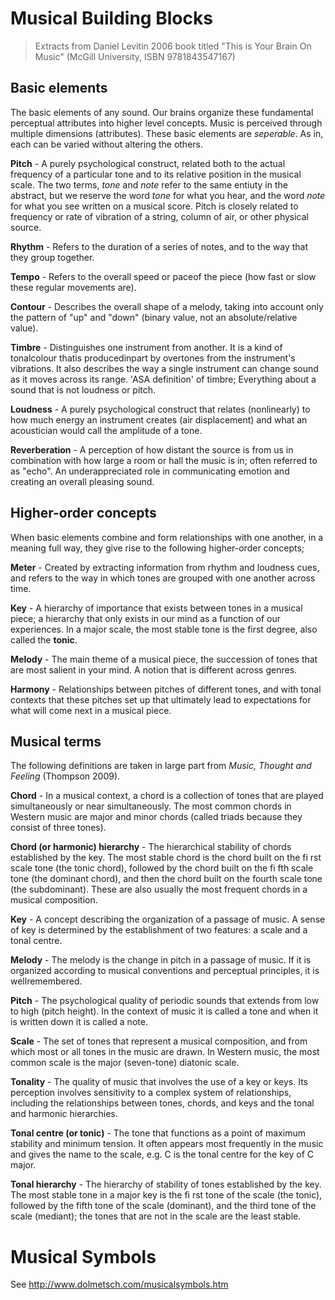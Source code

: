 # Musical Building Blocks

> Extracts from Daniel Levitin 2006 book titled "This is Your Brain On Music"  (McGill University, ISBN 9781843547167)

## Basic elements

The basic elements of any sound. Our brains organize these fundamental perceptual attributes into higher level concepts. Music is perceived through multiple dimensions (attributes). These basic elements are _seperable_. As in, each can be varied without altering the others. 

**Pitch** - A purely psychological construct, related both to the actual frequency of a particular tone and to its relative position in the musical scale. The two terms, _tone_ and _note_ refer to the same entiuty in the abstract, but we reserve the word _tone_ for what you hear, and the word _note_ for what you see written on a musical score. Pitch is closely related to frequency or rate of vibration of a string, column of air, or other physical source.

**Rhythm** - Refers to the duration of a series of notes, and to the way that they group together.

**Tempo** - Refers to the overall speed or paceof the piece (how fast or slow these regular movements are).

**Contour** - Describes the overall shape of a melody, taking into account only the pattern of "up" and "down" (binary value, not an absolute/relative value).

**Timbre** - Distinguishes one instrument from another. It is a kind of tonalcolour thatis producedinpart by overtones from the instrument's vibrations. It also describes the way a single instrument can change sound as it moves across its range. 'ASA definition' of timbre; Everything about a sound that is not loudness or pitch.

**Loudness** - A purely psychological construct that relates (nonlinearly) to how much energy an instrument creates (air displacement) and what an acoustician would call the amplitude of a tone.

**Reverberation** - A perception of how distant the source is from us in combination with how large a room or hall the music is in; often referred to as "echo". An underappreciated role in communicating emotion and creating an overall pleasing sound.

## Higher-order concepts

When basic elements combine and form relationships with one another, in a meaning full way, they give rise to the following higher-order concepts;

**Meter** - Created by extracting information from rhythm and loudness cues, and refers to the way in which tones are grouped with one another across time.

**Key** - A hierarchy of importance that exists between tones in a musical piece; a hierarchy that only exists in our mind as a function of our experiences. In a major scale, the most stable tone is the first degree, also called the __tonic__.

**Melody** - The main theme of a musical piece, the succession of tones that are most salient in your mind. A notion that is different across genres.

**Harmony** - Relationships between pitches of different tones, and with tonal contexts that these pitches set up that ultimately lead to expectations for what will come next in a musical piece.

## Musical terms

The following definitions are taken in large part from _Music, Thought and Feeling_ (Thompson 2009).

**Chord** - In a musical context, a chord is a collection of tones that are played simultaneously or near simultaneously. The most common chords in Western music are major and minor chords (called triads because they consist of three tones).

**Chord (or harmonic) hierarchy** - The hierarchical stability of chords established by the key. The most stable chord is the chord built on the fi rst scale tone (the tonic chord), followed by the chord built on the fi fth scale tone (the dominant chord), and then the chord built on the fourth scale tone (the subdominant). These are also usually the most frequent chords in a musical composition.

**Key** - A concept describing the organization of a passage of music. A sense of key is determined by the establishment of two features: a scale and a tonal centre.

**Melody** - The melody is the change in pitch in a passage of music. If it is organized according to musical conventions and perceptual principles, it is wellremembered.

**Pitch** - The psychological quality of periodic sounds that extends from low to high (pitch height). In the context of music it is called a tone and when it is written down it is called a note.

**Scale** - The set of tones that represent a musical composition, and from which most or all tones in the music are drawn. In Western music, the most common scale is the major (seven-tone) diatonic scale.

**Tonality** - The quality of music that involves the use of a key or keys. Its perception involves sensitivity to a complex system of relationships, including the relationships between tones, chords, and keys and the tonal and harmonic hierarchies.

**Tonal centre (or tonic)** - The tone that functions as a point of maximum stability and minimum tension. It often appears most frequently in the music and gives the name to the scale, e.g. C is the tonal centre for the key of C major.

**Tonal hierarchy** - The hierarchy of stability of tones established by the key. The most stable tone in a major key is the fi rst tone of the scale (the tonic), followed by the fifth tone of the scale (dominant), and the third tone of the scale (mediant); the tones that are not in the scale are the least stable.

# Musical Symbols

See http://www.dolmetsch.com/musicalsymbols.htm
